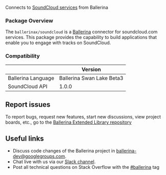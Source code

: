 Connects to [SoundCloud services](https://developers.soundcloud.com/docs/api/explorer/open-api) from Ballerina

### Package Overview
The `ballerinax/soundcloud` is a [Ballerina](https://ballerina.io/) connector for soundcloud.com services.
This package provides the capability to build applications that enable you to engage with tracks on SoundCloud.

### Compatibility
|                      | Version                   |
|----------------------|---------------------------|
| Ballerina Language   | Ballerina Swan Lake Beta3 |
| SoundCloud API       | 1.0.0                     |

## Report issues
To report bugs, request new features, start new discussions, view project boards, etc., go to the [Ballerina Extended Library repository](https://github.com/ballerina-platform/ballerina-extended-library)

## Useful links
- Discuss code changes of the Ballerina project in [ballerina-dev@googlegroups.com](mailto:ballerina-dev@googlegroups.com).
- Chat live with us via our [Slack channel](https://ballerina.io/community/slack/).
- Post all technical questions on Stack Overflow with the [#ballerina](https://stackoverflow.com/questions/tagged/ballerina) tag
